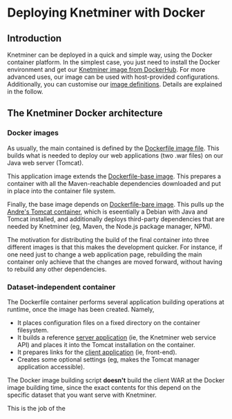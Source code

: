 # Deploying Knetminer with Docker


## Introduction

Knetminer can be deployed in a quick and simple way, using the Docker container platform. In 
the simplest case, you just need to install the Docker environment and get our
[Knetminer image from DockerHub][10]. For more advanced uses, our image can be used with 
host-provided configurations. Additionally, you can customise our [image definitions](TODO). 
Details are explained in the follow.  

[10]: https://cloud.docker.com/u/knetminer/repository/docker/knetminer/knetminer


## The Knetminer Docker architecture

### Docker images
As usually, the main contained is defined by the [Dockerfile image file][20]. This builds 
what is needed to deploy our web applications (two .war files) on our Java web server 
(Tomcat).

This application image extends the [Dockerfile-base image][30]. This prepares a container 
with all the Maven-reachable dependencies downloaded and put in place into the container file 
system.

Finally, the base image depends on [Dockerfile-bare image][40]. This pulls up the 
[Andre's Tomcat container][50], which is eseentially a Debian with Java and Tomcat installed, 
and additionally deploys third-party dependencies that are needed by Knetminer (eg, Maven, 
the Node.js package manager, NPM).

The motivation for distributing the build of the final container into three different images 
is that this makes the development quicker. For instance, if one need just to change a web 
application page, rebuilding the main container only achieve that the changes are moved 
forward, without having to rebuild any other dependencies.

### Dataset-independent container
The Dockerfile container performs several application building operations at runtime, once 
the image has been created. Namely, 
  * It places configuration files on a fixed directory on the container filesystem.
  * It builds a reference [server application][60] (ie, the Knetminer web service API) and 
  places it into the Tomcat installation on the container.
  * It prepares links for the [client application][60] (ie, front-end).
  * Creates some optional settings (eg, makes the Tomcat manager application accessible).
  
The Docker image building script **doesn't** build the client WAR at the Docker image 
building time, since the exact contents for this depend on the specific dataset that you want 
serve with Knetminer.

This is the job of the 
  
  

[20]: /Rothamsted/knetminer/blob/201904_new_docker/common/quickstart/Dockerfile
[30]: /Rothamsted/knetminer/blob/201904_new_docker/common/quickstart/Dockerfile-base
[40]: /Rothamsted/knetminer/blob/201904_new_docker/common/quickstart/Dockerfile-bare
[50]: https://hub.docker.com/r/andreptb/tomcat
[60]: /Rothamsted/knetminer/tree/master/common/aratiny
